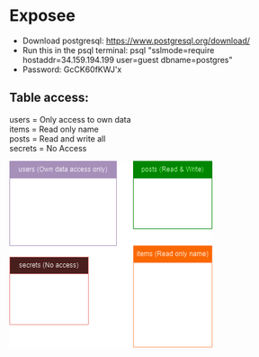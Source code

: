 # Exposee

- Download postgresql: https://www.postgresql.org/download/
- Run this in the psql terminal: psql "sslmode=require hostaddr=34.159.194.199 user=guest dbname=postgres"
- Password: GcCK60fKWJ'x

## Table access:
users = Only access to own data<br />
items = Read only name<br />
posts = Read and write all<br />
secrets = No Access<br />

![alt text](er_diagram.png)